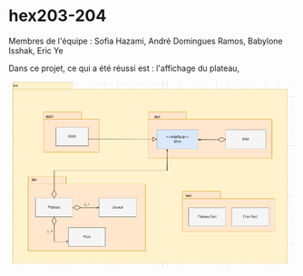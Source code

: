 # hex203-204
 Membres de l'équipe : Sofia Hazami, André Domingues Ramos, Babylone Isshak, Eric Ye

Dans ce projet, ce qui a été réussi est : l'affichage du plateau, 

![My Image](image.png)